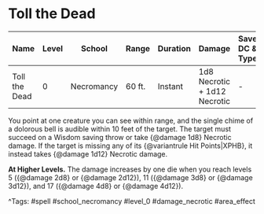 # Toll the Dead

| Name | Level | School | Range | Duration | Damage | Save DC & Type |
|------|-------|--------|-------|----------|--------|----------------|
| Toll the Dead | 0 | Necromancy | 60 ft. | Instant | 1d8 Necrotic + 1d12 Necrotic | - |

You point at one creature you can see within range, and the single chime of a dolorous bell is audible within 10 feet of the target. The target must succeed on a Wisdom saving throw or take {@damage 1d8} Necrotic damage. If the target is missing any of its {@variantrule Hit Points|XPHB}, it instead takes {@damage 1d12} Necrotic damage.

**At Higher Levels.** The damage increases by one die when you reach levels 5 ({@damage 2d8} or {@damage 2d12}), 11 ({@damage 3d8} or {@damage 3d12}), and 17 ({@damage 4d8} or {@damage 4d12}).

^Tags: #spell #school_necromancy #level_0 #damage_necrotic #area_effect